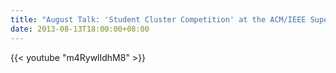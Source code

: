 ```yaml
---
title: "August Talk: 'Student Cluster Competition' at the ACM/IEEE Supercomputing Conference"
date: 2013-08-13T18:00:00+08:00
---
```


<!--more-->

{{< youtube "m4RywlIdhM8" >}}
